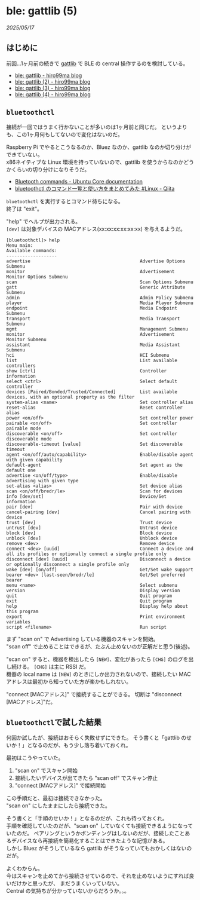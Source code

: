 # ble: gattlib (5)

_2025/05/17_

## はじめに

前回...1ヶ月前の続きで [gattlib](https://github.com/labapart/gattlib) で BLE の central 操作するのを検討している。  

* [ble: gattlib - hiro99ma blog](https://blog.hirokuma.work/2025/03/20250331-ble.html)
* [ble: gattlib (2) - hiro99ma blog](https://blog.hirokuma.work/2025/04/20250404-ble.html)
* [ble: gattlib (3) - hiro99ma blog](https://blog.hirokuma.work/2025/04/20250405-ble.html)
* [ble: gattlib (4) - hiro99ma blog](https://blog.hirokuma.work/2025/04/20250406-ble.html)

## `bluetoothctl`

接続が一回ではうまく行かないことが多いのは1ヶ月前と同じだ。
というよりも、この1ヶ月何もしてないので変化はないのだ。

Raspberry Pi でやるとこうなるのか、Bluez なのか、gattlib なのか切り分けができていない。  
x86ネイティブな Linux 環境を持っていないので、gattlib を使うからなのかどうかくらいの切り分けになりそうだ。

* [Bluetooth commands - Ubuntu Core documentation](https://documentation.ubuntu.com/core/explanation/system-snaps/bluetooth/commands/index.html)
* [bluetoothctl のコマンド一覧と使い方をまとめてみた #Linux - Qiita](https://qiita.com/noraworld/items/55c0cb1eb52cf8dccc12#connect)

`bluetoothctl` を実行するとコマンド待ちになる。  
終了は "exit"。

"help" でヘルプが出力される。  
`[dev]` は対象デバイスの MACアドレス(xx:xx:xx:xx:xx:xx) を与えるようだ。

```console
[bluetoothctl]> help
Menu main:
Available commands:
-------------------
advertise                                         Advertise Options Submenu
monitor                                           Advertisement Monitor Options Submenu
scan                                              Scan Options Submenu
gatt                                              Generic Attribute Submenu
admin                                             Admin Policy Submenu
player                                            Media Player Submenu
endpoint                                          Media Endpoint Submenu
transport                                         Media Transport Submenu
mgmt                                              Management Submenu
monitor                                           Advertisement Monitor Submenu
assistant                                         Media Assistant Submenu
hci                                               HCI Submenu
list                                              List available controllers
show [ctrl]                                       Controller information
select <ctrl>                                     Select default controller
devices [Paired/Bonded/Trusted/Connected]         List available devices, with an optional property as the filter
system-alias <name>                               Set controller alias
reset-alias                                       Reset controller alias
power <on/off>                                    Set controller power
pairable <on/off>                                 Set controller pairable mode
discoverable <on/off>                             Set controller discoverable mode
discoverable-timeout [value]                      Set discoverable timeout
agent <on/off/auto/capability>                    Enable/disable agent with given capability
default-agent                                     Set agent as the default one
advertise <on/off/type>                           Enable/disable advertising with given type
set-alias <alias>                                 Set device alias
scan <on/off/bredr/le>                            Scan for devices
info [dev/set]                                    Device/Set information
pair [dev]                                        Pair with device
cancel-pairing [dev]                              Cancel pairing with device
trust [dev]                                       Trust device
untrust [dev]                                     Untrust device
block [dev]                                       Block device
unblock [dev]                                     Unblock device
remove <dev>                                      Remove device
connect <dev> [uuid]                              Connect a device and all its profiles or optionally connect a single profile only
disconnect [dev] [uuid]                           Disconnect a device or optionally disconnect a single profile only
wake [dev] [on/off]                               Get/Set wake support
bearer <dev> [last-seen/bredr/le]                 Get/Set preferred bearer
menu <name>                                       Select submenu
version                                           Display version
quit                                              Quit program
exit                                              Quit program
help                                              Display help about this program
export                                            Print environment variables
script <filename>                                 Run script
```

まず "scan on" で Advertising している機器のスキャンを開始。  
"scan off" で止めることはできるが、たぶん止めないのが正解だと思う(後述)。

"scan on" すると、機器を検出したら `[NEW]`、変化があったら `[CHG]` のログを出し続ける。
`[CHG]` は主に RSSI だ。  
機器の local name は `[NEW]` のときにしか出力されないので、接続したい MACアドレスは最初から知っていた方が楽かもしれない。

"connect [MACアドレス]" で接続することができる。
切断は "disconnect [MACアドレス]"だ。

## `bluetoothctl`で試した結果

何回か試したが、接続はおそらく失敗せずにできた。
そう書くと「gattlib のせいか！」となるのだが、もう少し落ち着いておくれ。

最初はこうやっていた。

1. "scan on" でスキャン開始
2. 接続したいデバイスが出てきたら "scan off" でスキャン停止
3. "connect [MACアドレス]" で接続開始

この手順だと、最初は接続できなかった。  
"scan on" にしたままにしたら接続できた。

そう書くと「手順のせいか！」となるのだが、これも待っておくれ。  
手順を確認していたのだが、"scan on" していなくても接続できるようになっていたのだ。
ペアリングというかボンディングはしないのだが、接続したことあるデバイスなら再接続を簡易化することはできたような記憶がある。  
しかし Bluez がそうしているなら gattlib がそうなっていてもおかしくはないのだが。

よくわからん。  
今はスキャンを止めてから接続させているので、それを止めないようにすれば良いだけかと思ったが、
まだうまくいっていない。  
Central の気持ちが分かっていないからだろうか。。。
